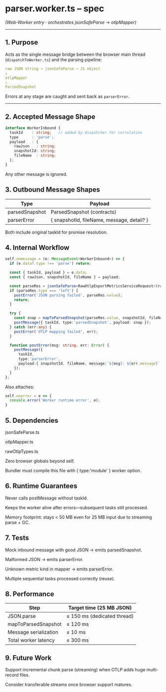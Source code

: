 # parser.worker.ts – spec  
*(Web-Worker entry · orchestrates jsonSafeParse → otlpMapper)*

---

## 1. Purpose

Acts as the single message bridge between the browser main thread
(`dispatchToWorker.ts`) and the parsing pipeline:

```yaml
raw JSON string → jsonSafeParse → JS object
↓
otlpMapper
↓
ParsedSnapshot
```

Errors at any stage are caught and sent back as `parserError`.

---

## 2. Accepted Message Shape

```ts
interface WorkerInbound {
  taskId    : string;   // added by dispatcher for correlation
  type      : 'parse';
  payload   : {
    rawJson   : string;
    snapshotId: string;
    fileName  : string;
  };
}
```

Any other message is ignored.

## 3. Outbound Message Shapes
| Type | Payload |
|------|---------|
| parsedSnapshot | ParsedSnapshot (contracts) |
| parserError | { snapshotId, fileName, message, detail? } |

Both include original taskId for promise resolution.

## 4. Internal Workflow

```ts
self.onmessage = (e: MessageEvent<WorkerInbound>) => {
  if (e.data?.type !== 'parse') return;

  const { taskId, payload } = e.data;
  const { rawJson, snapshotId, fileName } = payload;

  const parseRes = jsonSafeParse<RawOtlpExportMetricsServiceRequest>(rawJson);
  if (parseRes.type === 'left') {
    postError('JSON parsing failed', parseRes.value);
    return;
  }

  try {
    const snap = mapToParsedSnapshot(parseRes.value, snapshotId, fileName);
    postMessage({ taskId, type:'parsedSnapshot', payload: snap });
  } catch (err:any) {
    postError('OTLP mapping failed', err);
  }

  function postError(msg: string, err: Error) {
    postMessage({
      taskId,
      type:'parserError',
      payload:{ snapshotId, fileName, message:`${msg}: ${err.message}`, detail:err.stack }
    });
  }
};
```

Also attaches:

```ts
self.onerror = e => {
  console.error('Worker runtime error', e);
}
```

## 5. Dependencies
jsonSafeParse.ts

otlpMapper.ts

rawOtlpTypes.ts

Zero browser globals beyond self.

Bundler must compile this file with { type:'module' } worker option.

## 6. Runtime Guarantees
Never calls postMessage without taskId.

Keeps the worker alive after errors—subsequent tasks still processed.

Memory footprint: stays < 50 MB even for 25 MB input due to streaming parse + GC.

## 7. Tests
Mock inbound message with good JSON → emits parsedSnapshot.

Malformed JSON → emits parserError.

Unknown metric kind in mapper → emits parserError.

Multiple sequential tasks processed correctly (reuse).

## 8. Performance
| Step | Target time (25 MB JSON) |
|------|--------------------------|
| JSON.parse | ≤ 150 ms (dedicated thread) |
| mapToParsedSnapshot | ≤ 120 ms |
| Message serialization | ≤ 10 ms |
| Total worker latency | ≤ 300 ms |

## 9. Future Work
Support incremental chunk parse (streaming) when OTLP adds huge multi-record files.

Consider transferable streams once browser support matures.